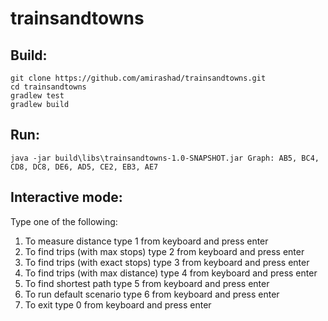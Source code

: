 # trainsandtowns

## Build:
```
git clone https://github.com/amirashad/trainsandtowns.git
cd trainsandtowns
gradlew test
gradlew build
```

## Run:
```
java -jar build\libs\trainsandtowns-1.0-SNAPSHOT.jar Graph: AB5, BC4, CD8, DC8, DE6, AD5, CE2, EB3, AE7
```

## Interactive mode:

Type one of the following: 
1) To measure distance type 1 from keyboard and press enter 
2) To find trips (with max stops) type 2 from keyboard and press enter 
3) To find trips (with exact stops) type 3 from keyboard and press enter 
4) To find trips (with max distance) type 4 from keyboard and press enter 
5) To find shortest path type 5 from keyboard and press enter 
6) To run default scenario type 6 from keyboard and press enter 
0) To exit type 0 from keyboard and press enter 

